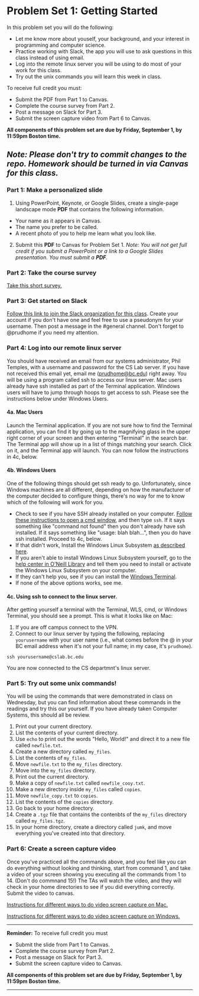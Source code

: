 # Problem Set 1: Getting Started

In this problem set you will do the following:

* Let me know more about youself, your background, and your interest in programming and computer science.
* Practice working with Slack, the app you will use to ask questions in this class instead of using email.
* Log into the remote linux server you will be using to do most of your work for this class.
* Try out the unix commands you will learn this week in class.

To receive full credit you must:

* Submit the PDF from Part 1 to Canvas.
* Complete the course survey from Part 2.
* Post a message on Slack for Part 3.
* Submit the screen capture video from Part 6 to Canvas.

**All components of this problem set are due by Friday, September 1, by 11:59pm Boston time.**

*Note: Please don't try to commit changes to the repo. Homework should be turned in via Canvas for this class.*
---

### Part 1: Make a personalized slide

1. Using PowerPoint, Keynote, or Google Slides, create a single-page landscape mode **PDF** that contains the following information.

* Your name as it appears in Canvas.
* The name you prefer to be called.
* A recent photo of you to help me learn what you look like.

2. Submit this **PDF** to Canvas for Problem Set 1. *Note: You will not get full credit if you submit a PowerPoint or a link to a Google Slides presentation. You must submit a **PDF**.*

### Part 2: Take the course survey
[Take this short survey.](https://forms.gle/mgVFe6LHbTUw1xpL6)

### Part 3: Get started on Slack
[Follow this link to join the Slack organization for this class](https://join.slack.com/t/csci2349textp-swy7447/shared_invite/zt-21lk8o7lf-RvjgY9hkt0f35gz9N0MTgQ). Create your account if you don't have one and feel free to use a pseudonym for your username. Then post a message in the #general channel. Don't forget to @prudhome if you need my attention.

### Part 4: Log into our remote linux server
You should have received an email from our systems administrator, Phil Temples, with a username and password for the CS Lab server. If you have not received this email yet, email me (prudhome@bc.edu) right away. You will be using a program called ssh to access our linux server. Mac users already have ssh installed as part of the Terminal application. Windows users will have to jump through hoops to get access to ssh. Please see the instructions below under Windows Users.


#### 4a. Mac Users
Launch the Terminal application. If you are not sure how to find the Terminal application, you can find it by going up to the magnifying glass in the upper right corner of your screen and then entering "Terminal" in the search bar. The Terminal app will show up in a list of things matching your search. Click on it, and the Terminal app will launch. You can now follow the instructions in 4c, below.


#### 4b. Windows Users

One of the following things should get ssh ready to go. Unfortunately, since Windows machines are all different, depending on how the manufacturer of the computer decided to configure things, there's no way for me to know which of the following will work for you.

* Check to see if you have SSH already installed on your computer. [Follow these instructions to open a cmd window](https://en.wikiversity.org/wiki/Command_Prompt/Open), and then type `ssh`. If it says something like "command not found" then you don't already have ssh installed. If it says something like "usage: blah blah...", then you do have ssh installed. Proceed to 4c, below.
* If that didn't work, Install the Windows Linux Subsystem [as described here](https://learn.microsoft.com/en-us/windows/wsl/install).
* If you aren't able to install Windows Linux Subsystem yourself, go to the [help center in O'Neill Library](https://libguides.bc.edu/oneill-tech-help) and tell them you need to install or activate the Windows Linux Subsystem on your computer.
* If they can't help you, see if you can install the [Windows Terminal](https://learn.microsoft.com/en-us/windows/terminal/).
* If none of the above options works, see me.

#### 4c. Using ssh to connect to the linux server.
After getting yourself a terminal with the Terminal, WLS, cmd, or Windows Terminal, you should see a prompt. This is what it looks like on Mac:

1. If you are off campus connect to the VPN.
2. Connect to our linux server by typing the following, replacing `yourusername` with your user name (i.e., what comes before the @ in your BC email address when it's not your full name; in my case, it's `prudhome`).

```
ssh yourusername@cslab.bc.edu
```
You are now connected to the CS departmnt's linux server.

### Part 5: Try out some unix commands!
You will be using the commands that were demonstrated in class on Wednesday, but you can find information about these commands in the readings and try this our yourself. If you have already taken Computer Systems, this should all be review.

1. Print out your current directory.
2. List the contents of your current directory.
3. Use `echo` to print out the words "Hello, World!" and direct it to a new file called `newfile.txt`.
4. Create a new directory called `my_files`.
5. List the contents of `my_files`.
6. Move `newfile.txt` to the `my_files` directory.
7. Move into the `my_files` directory.
8. Print out the current directory.
9. Make a copy of `newfile.txt` called `newfile_cooy.txt`.
10. Make a new directory inside `my_files` called `copies`.
11. Move `newfile_copy.txt` to `copies`.
12. List the contents of the `copies` directory.
13. Go back to your home directory.
14. Create a `.tgz` file that contains the contenbts of the `my_files` directory called `my_files.tgz`.
15. In your home directory, create a directory called `jumk`, and move everything you've created into that directory.


### Part 6: Create a screen capture video

Once you've practiced all the commands above, and you feel like you can do everything without looking and thinking, start from command 1, 
and take a video of your screen showing you executing all the commands from 1 to 14. (Don't do commnand 15!) The TAs will watch the video, 
and they will check in your home directories to see if you did everything correctly. Submit the video to canvas.

[Instructions for different ways to do video screen capture on Mac.](https://support.apple.com/en-us/HT208721)

[Instructions for different ways to do video screen capture on Windows.](https://www.zdnet.com/article/how-to-screen-record-in-windows-10-or-windows-11/)

---

**Reminder:** To receive full credit you must

* Submit the slide from Part 1 to Canvas.
* Complete the course survey from Part 2.
* Post a message on Slack for Part 3.
* Submit the screen capture video to Canvas.

**All components of this problem set are due by Friday, September 1, by 11:59pm Boston time.**

---

